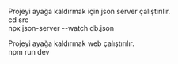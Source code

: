Projeyi ayağa kaldırmak için json server çalıştırılır. <br>
cd src <br>
npx json-server --watch db.json <br>

Projeyi ayağa kaldırmak web çalıştırılır. <br>
npm run dev



